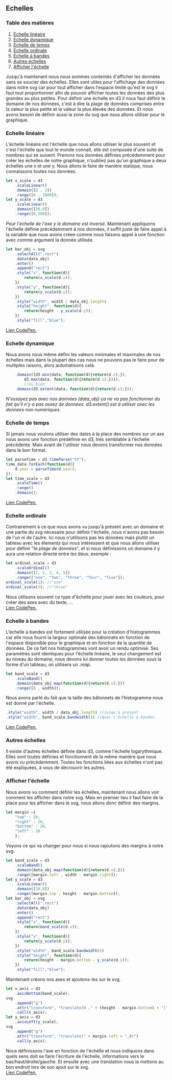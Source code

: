## Echelles

### Table des matières
1. [Echelle linéaire](https://github.com/ClaudiuCornea/Tutorial/blob/master/Tutorial%20d3/Echelles.md#echelle-lin%C3%A9aire)
2. [Echelle dynamique](https://github.com/ClaudiuCornea/Tutorial/blob/master/Tutorial%20d3/Echelles.md#echelle-dynamique)
3. [Echelle de temps](https://github.com/ClaudiuCornea/Tutorial/blob/master/Tutorial%20d3/Echelles.md#echelle-de-temps)
4. [Echelle ordinale](https://github.com/ClaudiuCornea/Tutorial/blob/master/Tutorial%20d3/Echelles.md#echelle-ordinale)
5. [Echelle à bandes](https://github.com/ClaudiuCornea/Tutorial/blob/master/Tutorial%20d3/Echelles.md#echelle-%C3%A0-bandes)
6. [Autres échelles](https://github.com/ClaudiuCornea/Tutorial/blob/master/Tutorial%20d3/Echelles.md#autres-%C3%A9chelles)
7. [Afficher l'échelle](https://github.com/ClaudiuCornea/Tutorial/blob/master/Tutorial%20d3/Echelles.md#afficher-l%C3%A9chelle)


Jusqu'à maintenant nous nous sommes contentés d'afficher les données
sans se soucier des échelles. Elles sont utiles pour l'affichage
des données dans notre svg car pour tout afficher dans l'espace 
limité qu'est le svg il faut tout proportionner afin de pouvoir
afficher toutes les données des plus grandes au plus petites.
Pour définir une échelle en d3 il nous faut définir le domaine
de nos données, c'est à dire la plage de données comprises entre
la valeur la plus petite et la valeur la plus élevée des données.
Et nous avons besoin de définir aussi la zone du svg que nous 
allons utiliser pour le graphique.

### Echelle linéaire

L'échelle linéaire est l'échelle que nous allons utiliser le plus
souvent et c'est l'échelle que tout le monde connaît, elle est composée
d'une suite de nombres qui se suivent.
Prenons nos données définies précédemment pour créer les échelles de notre
graphique, n'oubliez pas qu'un graphique a deux échelles une x et une y.
Nous allons le faire de manière statique, nous connaissons toutes nos données.
```javascript
let x_scale = d3
    .scaleLinear()
    .domain([0 , 3])
    .range([0 , 1000]);
let y_scale = d3
    .scaleLinear()
    .domain([20,0])
    .range([0,500]);
```
_Pour l'échelle de l'axe y le domaine est inversé._
Maintenant appliquons l'échelle définie précédemment à nos données,
il suffit juste de faire appel à la variable que nous avons créee
comme nous faisons appel à une fonction avec comme argument la donnée
utilisée.
```javascript
let bar_obj = svg
    .selectAll(".rect")
    .data(data_obj)
    .enter()
    .append("rect")
    .style("x", function(d){
        return(x_scale(d.x));
    })
    .style("y", function(d){
        return(y_scale(d.y));
    })
    .style("width", width / data_obj.length)
    .style("height", function(d){
        return(height - y_scale(d.y));
    })
    .style("fill","blue");
```
[Lien CodePen.](https://codepen.io/claudiucornea/pen/qyvJeY)

### Echelle dynamique

Nous avons nous même défini les valeurs minimales et maximales de nos échelles
mais dans la plupart des cas nous ne pouvons pas le faire pour de multiples
raisons, alors automatisons celà.
```javascript
    .domain([d3.min(data, function(d){return(d.x);}),
        d3.max(data, function(d){return(d.x);})]);
        //ou bien
    .domain(d3.extent(data, function(d){return(d.x);}));
```
*N'essayez pas avec nos données (data_obj) ça ne va pas fonctionner du fait qu'il n'y a pas assez de données.*
_d3.extent() est à utiliser avec les données non numériques._

### Echelle de temps

Si jamais nous voulons utiliser des dates à la place des nombres
sur un axe nous avons une fonction prédéfinie en d3, trés semblable
à l'échelle précédente. Mais avant de l'utiliser nous devons transformer
nos données dans le bon format.
```javascript
let parseTime = d3.timeParse("%Y");
time_data.forEach(function(d){
    d.year = parseTime(d.year);
});
let time_scale = d3
    .scaleTime()
    .range()
    .domain();
```
[Lien CodePen.](https://codepen.io/claudiucornea/pen/djLZrE)

### Echelle ordinale

Contrairement à ce que nous avons vu jusqu'à présent avec un domaine
et une partie du svg nécesaire pour définir l'échelle, nous n'avons
pas besoin de l'un ni de l'autre.
Ici nous n'utilisons pas les données mais plutôt un tableau avec les élements
qui nous intéressent et que nous allons utiliser pour définir "_la plage de données_",
et si nous définissons un domaine il y aura une relation directe entre les deux.
exemple :
```javascript
let ordinal_scale = d3
    .scaleOrdinal()
    .domain([1, 2, 3, 4, 5])
    .range(["one", "two", "three", "four", "five"]);
ordinal_scale(1); //"one"
ordinal_scale(3); //"three"
```
Nous utilisons souvent ce type d'échelle pour jouer avec les
couleurs, pour créer des axes avec du texte, ...        
[Lien CodePen.](https://codepen.io/claudiucornea/pen/QBPmMN)

### Echelle à bandes

L'échelle à bandes est fortement utilisée pour la création d'histogrammes
car elle nous fourni la largeur optimale des bâtonnets en fonction de
l'espace disponible pour le graphique et en fonction de la quantité de données.
De ce fait nos histogrammes vont avoir un rendu optimisé.
Ses paramètres sont identiques pour l'échelle linéaire, le seul
changement est au niveau du domaine, nous devons lui donner toutes les données
sous la forme d'un tableau, on utilisera un _.map_.
```javascript
let band_scale = d3
    .scaleBand()
    .domain(data_obj.map(function(d){return(d.x);}))
    .range([0 , width]);
```
Nous avons parlé du fait que la taille des bâtonnets de l'histogramme
nous est donné par l'échelle.
```javascript
.style("width", width / data_obj.length) //Jusqu'à présent
.style("width", band_scale.bandwidth()) //Avec l'échelle à bandes
``````
[Lien CodePen.](https://codepen.io/claudiucornea/pen/RBdqRO)

### Autres échelles

Il existe d'autres échelles définie dans d3, comme l'échelle logarythmique.
Elles sont toutes définies et fonctionnent de la même manière que nous avons
vu précédemment.
Toutes les fonctions liées aux échelles n'ont pas été expliquées, à vous de décrouvrir les autres.

### Afficher l'échelle

Nous avons vu comment définir les échelles, maintenant nous allons
voir comment les afficher dans notre svg.
Mais en premier lieu il faut faire de la place pour les afficher
dans le svg, nous allons donc définir des margins.
```javascript
let margin ={
    "top" : 20,
    "right" : 20,
    "bottom" : 20,
    "left" : 20
    };
```
Voyons ce qui va changer pour nous si nous rajoutons des margins à notre
svg.
```javascript
let band_scale = d3
    .scaleBand()
    .domain(data_obj.map(function(d){return(d.x);}))
    .range([margin.left , width - margin.right]);
let y_scale = d3
    .scaleLinear()
    .domain([20,0])
    .range([margin.top , height - margin.bottom]);
let bar_obj = svg
    .selectAll(".rect")
    .data(data_obj)
    .enter()
    .append("rect")
    .style("x", function(d){
        return(band_scale(d.x));
    })
    .style("y", function(d){
        return(y_scale(d.y));
    })
    .style("width", band_scale.bandwidth())
    .style("height", function(d){
        return(height - margin.bottom - y_scale(d.y));
    })
    .style("fill","blue");
```
Maintenant créons nos axes et ajoutons-les sur le svg.
```javascript
let x_axis = d3
    .axisBottom(band_scale);
svg
    .append("g")
    .attr("transform", "translate(0 ," + (height - margin.bottom) + ")")
    .call(x_axis);
let y_axis = d3
    .axisLeft(y_scale);
svg
    .append("g")
    .attr("transform", "translate(" + margin.left + ",0)")
    .call(y_axis);
```
Nous définissons l'axe en fonction de l'échelle et nous indiquons
dans quels sens doit se faire l'écriture de l'échelle, informations
vers le bas/haut/droite/gauche. Et ensuite avec une translation nous
la mettons au bon endroit lors de son ajout sur le svg.        
[Lien CodePen.](https://codepen.io/claudiucornea/pen/ajMQwK)
